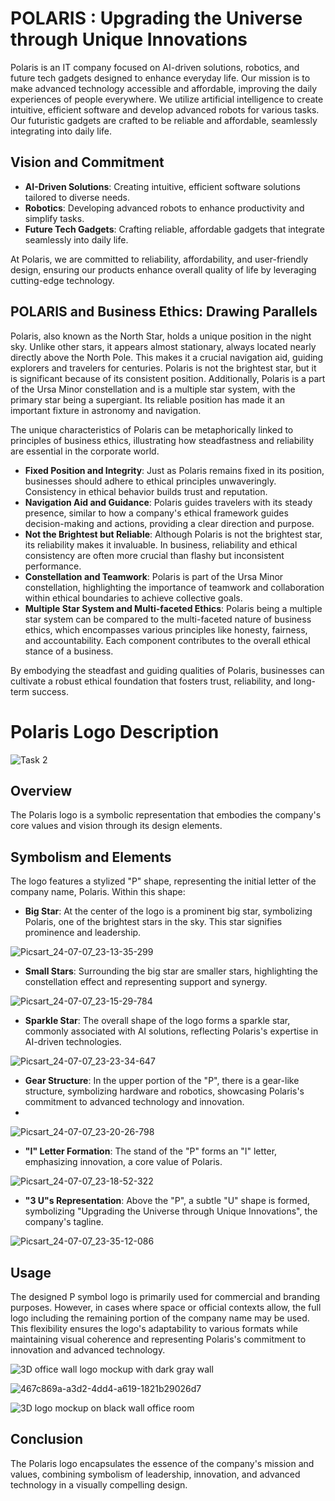 # POLARIS : Upgrading the Universe through Unique Innovations

Polaris is an IT company focused on AI-driven solutions, robotics, and future tech gadgets designed to enhance everyday life. Our mission is to make advanced technology accessible and affordable, improving the daily experiences of people everywhere. We utilize artificial intelligence to create intuitive, efficient software and develop advanced robots for various tasks. Our futuristic gadgets are crafted to be reliable and affordable, seamlessly integrating into daily life.

## Vision and Commitment
- **AI-Driven Solutions**: Creating intuitive, efficient software solutions tailored to diverse needs.
- **Robotics**: Developing advanced robots to enhance productivity and simplify tasks.
- **Future Tech Gadgets**: Crafting reliable, affordable gadgets that integrate seamlessly into daily life.

At Polaris, we are committed to reliability, affordability, and user-friendly design, ensuring our products enhance overall quality of life by leveraging cutting-edge technology.


## POLARIS and Business Ethics: Drawing Parallels

Polaris, also known as the North Star, holds a unique position in the night sky. Unlike other stars, it appears almost stationary, always located nearly directly above the North Pole. This makes it a crucial navigation aid, guiding explorers and travelers for centuries. Polaris is not the brightest star, but it is significant because of its consistent position. Additionally, Polaris is a part of the Ursa Minor constellation and is a multiple star system, with the primary star being a supergiant. Its reliable position has made it an important fixture in astronomy and navigation.

The unique characteristics of Polaris can be metaphorically linked to principles of business ethics, illustrating how steadfastness and reliability are essential in the corporate world.

- **Fixed Position and Integrity**: Just as Polaris remains fixed in its position, businesses should adhere to ethical principles unwaveringly. Consistency in ethical behavior builds trust and reputation.
- **Navigation Aid and Guidance**: Polaris guides travelers with its steady presence, similar to how a company's ethical framework guides decision-making and actions, providing a clear direction and purpose.
- **Not the Brightest but Reliable**: Although Polaris is not the brightest star, its reliability makes it invaluable. In business, reliability and ethical consistency are often more crucial than flashy but inconsistent performance.
- **Constellation and Teamwork**: Polaris is part of the Ursa Minor constellation, highlighting the importance of teamwork and collaboration within ethical boundaries to achieve collective goals.
- **Multiple Star System and Multi-faceted Ethics**: Polaris being a multiple star system can be compared to the multi-faceted nature of business ethics, which encompasses various principles like honesty, fairness, and accountability. Each component contributes to the overall ethical stance of a business.

By embodying the steadfast and guiding qualities of Polaris, businesses can cultivate a robust ethical foundation that fosters trust, reliability, and long-term success.

# Polaris Logo Description

![Task 2](https://github.com/Shib-Sankar-Das/SCT_GD_2/assets/136646947/dca8d6c9-ea5e-4946-b244-316abaf92dea)

## Overview
The Polaris logo is a symbolic representation that embodies the company's core values and vision through its design elements.

## Symbolism and Elements
The logo features a stylized "P" shape, representing the initial letter of the company name, Polaris. Within this shape:
- **Big Star**: At the center of the logo is a prominent big star, symbolizing Polaris, one of the brightest stars in the sky. This star signifies prominence and leadership.

![Picsart_24-07-07_23-13-35-299](https://github.com/Shib-Sankar-Das/SCT_GD_2/assets/136646947/beafa87e-1289-4c1a-adba-1ca4bf8bed0f)

- **Small Stars**: Surrounding the big star are smaller stars, highlighting the constellation effect and representing support and synergy.

![Picsart_24-07-07_23-15-29-784](https://github.com/Shib-Sankar-Das/SCT_GD_2/assets/136646947/193f65d0-ea2e-4554-ba62-b68aecadc078)

- **Sparkle Star**: The overall shape of the logo forms a sparkle star, commonly associated with AI solutions, reflecting Polaris's expertise in AI-driven technologies.

![Picsart_24-07-07_23-23-34-647](https://github.com/Shib-Sankar-Das/SCT_GD_2/assets/136646947/40c571c2-22de-4121-a7dc-a4a0cbc9725c)

- **Gear Structure**: In the upper portion of the "P", there is a gear-like structure, symbolizing hardware and robotics, showcasing Polaris's commitment to advanced technology and innovation.
- 
![Picsart_24-07-07_23-20-26-798](https://github.com/Shib-Sankar-Das/SCT_GD_2/assets/136646947/e9026617-6770-4d83-bb6a-92ba6866e478)

- **"I" Letter Formation**: The stand of the "P" forms an "I" letter, emphasizing innovation, a core value of Polaris.

![Picsart_24-07-07_23-18-52-322](https://github.com/Shib-Sankar-Das/SCT_GD_2/assets/136646947/ff06902b-6121-443a-8a04-5a7cafb93951)

- **"3 U"s Representation**: Above the "P", a subtle "U" shape is formed, symbolizing "Upgrading the Universe through Unique Innovations", the company's tagline.

![Picsart_24-07-07_23-35-12-086](https://github.com/Shib-Sankar-Das/SCT_GD_2/assets/136646947/0bf85908-ee99-48b3-b505-eccb86c2e63b)

## Usage
The designed P symbol logo is primarily used for commercial and branding purposes. However, in cases where space or official contexts allow, the full logo including the remaining portion of the company name may be used. This flexibility ensures the logo's adaptability to various formats while maintaining visual coherence and representing Polaris's commitment to innovation and advanced technology.

![3D office wall logo mockup with dark gray wall](https://github.com/Shib-Sankar-Das/SCT_GD_2/assets/136646947/7994f58e-d04a-43a7-83f7-34bea17266b8)

![467c869a-a3d2-4dd4-a619-1821b29026d7](https://github.com/Shib-Sankar-Das/SCT_GD_2/assets/136646947/5374b3d5-51ea-4fd2-9b1b-215b8165cd51)

![3D logo mockup on black wall office room](https://github.com/Shib-Sankar-Das/SCT_GD_2/assets/136646947/2b304ee5-154b-42a0-a294-fcc36e257cfd)


## Conclusion
The Polaris logo encapsulates the essence of the company's mission and values, combining symbolism of leadership, innovation, and advanced technology in a visually compelling design.

